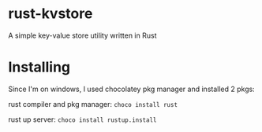 # rust-kvstore
A simple key-value store utility written in Rust

# Installing
Since I'm on windows, I used chocolatey pkg manager and installed 2 pkgs:

rust compiler and pkg manager:
`choco install rust`

rust up server:
`choco install rustup.install`
